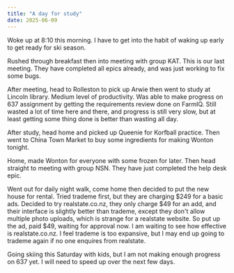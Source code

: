 ```yaml
---
title: "A day for study"
date: 2025-06-09
---
```


Woke up at 8:10 this morning. I have to get into the habit of waking up early to get ready for ski season. 

Rushed through breakfast then into meeting with group KAT. This is our last meeting. They have completed all epics already, and was just working to fix some bugs. 

After meeting, head to Rolleston to pick up Arwie then went to study at Lincoln library. Medium level of productivity. Was able to make progress on 637 assignment by getting the requirements review done on FarmIQ. Still wasted a lot of time here and there, and progress is still very slow, but at least getting some thing done is better than wasting all day. 

After study, head home and picked up Queenie for Korfball practice. Then went to China Town Market to buy some ingredients for making Wonton tonight. 

Home, made Wonton for everyone with some frozen for later. Then head straight to meeting with group NSN. They have just completed the help desk epic. 

Went out for daily night walk, come home then decided to put the new house for rental. Tried trademe first, but they are charging $249 for a basic ads. Decided to try realstate.co.nz, they only charge $49 for an add, and their interface is slightly better than trademe, except they don't allow multiple photo uploads, which is strange for a realstate website. So put up the ad, paid $49, waiting for approval now. I am waiting to see how effective is realstate.co.nz. I feel trademe is too expansive, but I may end up going to trademe again if no one enquires from realstate. 

Going skiing this Saturday with kids, but I am not making enough progress on 637 yet. I will need to speed up over the next few days. 